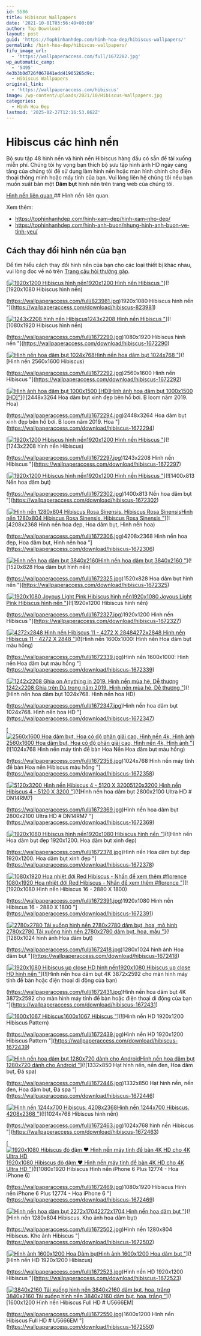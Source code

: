 ```yaml
---
id: 5586
title: Hibiscus Wallpapers
date: '2021-10-01T03:56:40+00:00'
author: Top Download
layout: post
guid: 'https://Tophinhanhdep.com/hinh-hoa-dep/hibiscus-wallpapers/'
permalink: /hinh-hoa-dep/hibiscus-wallpapers/
fifu_image_url:
  - 'https://wallpaperaccess.com/full/1672282.jpg'
wp_automatic_camp:
  - '5495'
4e3b3b0d726f067841edd41905265d9c:
  - Hibiscus Wallpapers
original_link:
  - 'https://wallpaperaccess.com/hibiscus'
image: /wp-content/uploads/2021/10/Hibiscus-Wallpapers.jpg
categories:
  - Hình Hoa Đẹp
lastmod: '2025-02-27T12:16:53.862Z'
---
```

# Hibiscus các hình nền

Bộ sưu tập 48 hình nền và hình nền Hibiscus hàng đầu có sẵn để tải xuống miễn phí. Chúng tôi hy vọng bạn thích bộ sưu tập hình ảnh HD ngày càng tăng của chúng tôi để sử dụng làm hình nền hoặc màn hình chính cho điện thoại thông minh hoặc máy tính của bạn. Vui lòng liên hệ chúng tôi nếu bạn muốn xuất bản một **Dâm bụt** hình nền trên trang web của chúng tôi.

[Hình nền liên quan ](#related) ## Hình nền liên quan.

   
 Xem thêm:

   
- <https://tophinhanhdep.com/hinh-xam-dep/hinh-xam-nho-dep/>
- <https://tophinhanhdep.com/hinh-anh-buon/nhung-hinh-anh-buon-ve-tinh-yeu/>

## Cách thay đổi hình nền của bạn

Để tìm hiểu cách thay đổi hình nền của bạn cho các loại thiết bị khác nhau, vui lòng đọc về nó trên [Trang câu hỏi thường gặp](https://tophinhanhdep.com/faq/).

  
[[![1920x1200 Hibiscus hình nền](https://wallpaperaccess.com/full/1672282.jpg)1920x1200 Hình nền Hibiscus "](https://wallpaperaccess.com/download/hibiscus-1672282)](![1920x1080 Hibiscus hình nền)

(https://wallpaperaccess.com/full/823981.jpg)1920x1080 Hibiscus hình nền "](https://wallpaperaccess.com/download/hibiscus-823981)

[[![1243x2208 hình nền Hibiscus](https://wallpaperaccess.com/full/1672285.jpg)1243x2208 Hình nền Hibiscus "](https://wallpaperaccess.com/download/hibiscus-1672285)](![1080x1920 Hibiscus hình nền)

(https://wallpaperaccess.com/full/1672290.jpg)1080x1920 Hibiscus hình nền "](https://wallpaperaccess.com/download/hibiscus-1672290)

[[![Hình nền hoa dâm bụt 1024x768](https://wallpaperaccess.com/full/1274830.jpg)Hình nền hoa dâm bụt 1024x768 "](https://wallpaperaccess.com/download/hibiscus-1274830)](![Hình nền 2560x1600 Hibiscus)

(https://wallpaperaccess.com/full/1672292.jpg)2560x1600 Hình nền Hibiscus "](https://wallpaperaccess.com/download/hibiscus-1672292)

[[![Hình ảnh hoa dâm bụt 1000x1500 [HD]](https://wallpaperaccess.com/full/1275021.jpg)Hình ảnh hoa dâm bụt 1000x1500 \[HD\]"](https://wallpaperaccess.com/download/hibiscus-1275021)](![2448x3264 Hoa dâm bụt xinh đẹp bên hồ bơi.  B loom năm 2019. Hoa)

(https://wallpaperaccess.com/full/1672294.jpg)2448x3264 Hoa dâm bụt xinh đẹp bên hồ bơi. B loom năm 2019. Hoa "](https://wallpaperaccess.com/download/hibiscus-1672294)

[[![1920x1200 Hibiscus hình nền](https://wallpaperaccess.com/full/1672296.jpg)1920x1200 Hình nền Hibiscus "](https://wallpaperaccess.com/download/hibiscus-1672296)](![1243x2208 hình nền Hibiscus)

(https://wallpaperaccess.com/full/1672297.jpg)1243x2208 Hình nền Hibiscus "](https://wallpaperaccess.com/download/hibiscus-1672297)

[[![1920x1200 Hibiscus hình nền](https://wallpaperaccess.com/full/1672298.jpg)1920x1200 Hình nền Hibiscus "](https://wallpaperaccess.com/download/hibiscus-1672298)](![1400x813 Nền hoa dâm bụt)

(https://wallpaperaccess.com/full/1672302.jpg)1400x813 Nền hoa dâm bụt "](https://wallpaperaccess.com/download/hibiscus-1672302)

[[![Hình nền 1280x804 Hibiscus Rosa Sinensis.  Hibiscus Rosa Sinensis](https://wallpaperaccess.com/full/1672303.jpg)Hình nền 1280x804 Hibiscus Rosa Sinensis. Hibiscus Rosa Sinensis "](https://wallpaperaccess.com/download/hibiscus-1672303)](![4208x2368 Hình nền hoa đẹp, Hoa dâm bụt, Hình nền hoa)

(https://wallpaperaccess.com/full/1672306.jpg)4208x2368 Hình nền hoa đẹp, Hoa dâm bụt, Hình nền hoa "](https://wallpaperaccess.com/download/hibiscus-1672306)

[[![Hình nền hoa dâm bụt 3840x2160](https://wallpaperaccess.com/full/1672308.jpg)Hình nền hoa dâm bụt 3840x2160 "](https://wallpaperaccess.com/download/hibiscus-1672308)](![1520x828 Hoa dâm bụt hình nền)

(https://wallpaperaccess.com/full/1672325.jpg)1520x828 Hoa dâm bụt hình nền "](https://wallpaperaccess.com/download/hibiscus-1672325)

[[![1920x1080 Joyous Light Pink Hibiscus hình nền](https://wallpaperaccess.com/full/1672326.jpg)1920x1080 Joyous Light Pink Hibiscus hình nền "](https://wallpaperaccess.com/download/hibiscus-1672326)](![1920x1200 Hibiscus hình nền)

(https://wallpaperaccess.com/full/1672327.jpg)1920x1200 Hình nền Hibiscus "](https://wallpaperaccess.com/download/hibiscus-1672327)

[[![4272x2848 Hình nền Hibiscus 11 - 4272 X 2848](https://wallpaperaccess.com/full/1672333.jpg)4272x2848 Hình nền Hibiscus 11 - 4272 X 2848 "](https://wallpaperaccess.com/download/hibiscus-1672333)](![Hình nền 1600x1000: Hình nền Hoa dâm bụt màu hồng)

(https://wallpaperaccess.com/full/1672339.jpg)Hình nền 1600x1000: Hình nền Hoa dâm bụt màu hồng "](https://wallpaperaccess.com/download/hibiscus-1672339)

[[![1242x2208 Ghia on Anything in 2019. Hình nền mùa hè, Dễ thương](https://wallpaperaccess.com/full/1672343.png)1242x2208 Ghia trên Dù trong năm 2019. Hình nền mùa hè, Dễ thương "](https://wallpaperaccess.com/download/hibiscus-1672343)](![Hình nền hoa dâm bụt 1024x768.  Hình nền hoa HD)

(https://wallpaperaccess.com/full/1672347.jpg)Hình nền hoa dâm bụt 1024x768. Hình nền hoa HD "](https://wallpaperaccess.com/download/hibiscus-1672347)

[[![2560x1600 Hoa dâm bụt, Hoa có độ phân giải cao, Hình nền 4k, Hình ảnh](https://wallpaperaccess.com/full/1672355.jpg)2560x1600 Hoa dâm bụt, Hoa có độ phân giải cao, Hình nền 4k, Hình ảnh "](https://wallpaperaccess.com/download/hibiscus-1672355)](![1024x768 Hình nền máy tính để bàn Hoa Nền Hoa dâm bụt màu hồng)

(https://wallpaperaccess.com/full/1672358.jpg)1024x768 Hình nền máy tính để bàn Hoa nền Hibiscus màu hồng "](https://wallpaperaccess.com/download/hibiscus-1672358)

[[![5120x3200 Hình nền Hibiscus 4 - 5120 X 3200](https://wallpaperaccess.com/full/1672365.jpg)5120x3200 Hình nền Hibiscus 4 - 5120 X 3200 "](https://wallpaperaccess.com/download/hibiscus-1672365)](![Hình nền hoa dâm bụt 2800x2100 Ultra HD # DN14RM7)

(https://wallpaperaccess.com/full/1672369.jpg)Hình nền hoa dâm bụt 2800x2100 Ultra HD # DN14RM7 "](https://wallpaperaccess.com/download/hibiscus-1672369)

[[![1920x1080 Hibiscus hình nền](https://wallpaperaccess.com/full/1672373.jpg)1920x1080 Hibiscus hình nền "](https://wallpaperaccess.com/download/hibiscus-1672373)](![Hình nền Hoa dâm bụt đẹp 1920x1200.  Hoa dâm bụt xinh đẹp)

(https://wallpaperaccess.com/full/1672378.jpg)Hình nền Hoa dâm bụt đẹp 1920x1200. Hoa dâm bụt xinh đẹp "](https://wallpaperaccess.com/download/hibiscus-1672378)

[[![1080x1920 Hoa nhiệt đới Red Hibiscus - Nhấn để xem thêm #florence](https://wallpaperaccess.com/full/1240255.jpg)1080x1920 Hoa nhiệt đới Red Hibiscus - Nhấn để xem thêm #florence "](https://wallpaperaccess.com/download/hibiscus-1240255)](![1920x1080 Hình nền Hibiscus 16 - 2880 X 1800)

(https://wallpaperaccess.com/full/1672391.jpg)1920x1080 Hình nền Hibiscus 16 - 2880 X 1800 "](https://wallpaperaccess.com/download/hibiscus-1672391)

[[![2780x2780 Tải xuống hình nền 2780x2780 dâm bụt, hoa, mô hình](https://wallpaperaccess.com/full/1672395.jpg)2780x2780 Tải xuống hình nền 2780x2780 dâm bụt, hoa, mẫu "](https://wallpaperaccess.com/download/hibiscus-1672395)](![1280x1024 hình ảnh Hoa dâm bụt)

(https://wallpaperaccess.com/full/1672418.jpg)1280x1024 hình ảnh Hoa dâm bụt "](https://wallpaperaccess.com/download/hibiscus-1672418)

[[![1920x1080 Hibiscus up close HD hình nền](https://wallpaperaccess.com/full/1672424.jpg)1920x1080 Hibiscus up close HD hình nền "](https://wallpaperaccess.com/download/hibiscus-1672424)](![Hình nền hoa dâm bụt 4K 3872x2592 cho màn hình máy tính để bàn hoặc điện thoại di động của bạn)

(https://wallpaperaccess.com/full/1672431.jpg)Hình nền hoa dâm bụt 4K 3872x2592 cho màn hình máy tính để bàn hoặc điện thoại di động của bạn "](https://wallpaperaccess.com/download/hibiscus-1672431)

[[![1600x1067 Hibiscus](https://wallpaperaccess.com/full/1672434.jpg)1600x1067 Hibiscus "](https://wallpaperaccess.com/download/hibiscus-1672434)](![Hình nền HD 1920x1200 Hibiscus Pattern)

(https://wallpaperaccess.com/full/1672439.jpg)Hình nền HD 1920x1200 Hibiscus Pattern "](https://wallpaperaccess.com/download/hibiscus-1672439)

[[![Hình nền hoa dâm bụt 1280x720 dành cho Android](https://wallpaperaccess.com/full/1672442.jpg)Hình nền hoa dâm bụt 1280x720 dành cho Android "](https://wallpaperaccess.com/download/hibiscus-1672442)](![1332x850 Hạt hình nền, nền đen, Hoa dâm bụt, Đá spa)

(https://wallpaperaccess.com/full/1672446.jpg)1332x850 Hạt hình nền, nền đen, Hoa dâm bụt, Đá spa "](https://wallpaperaccess.com/download/hibiscus-1672446)

[[![Hình nền 1244x700 Hibiscus.  4208x2368](https://wallpaperaccess.com/full/1672461.jpg)Hình nền 1244x700 Hibiscus. 4208x2368 "](https://wallpaperaccess.com/download/hibiscus-1672461)](![1024x768 Hibiscus hình nền)

(https://wallpaperaccess.com/full/1672463.jpg)1024x768 hình nền Hibiscus "](https://wallpaperaccess.com/download/hibiscus-1672463)

[[![1920x1080 Hibiscus đỏ đậm ❤ Hình nền máy tính để bàn 4K HD cho 4K Ultra HD](https://wallpaperaccess.com/full/1672465.jpg)1920x1080 Hibiscus đỏ đậm ❤ Hình nền máy tính để bàn 4K HD cho 4K Ultra HD "](https://wallpaperaccess.com/download/hibiscus-1672465)](![1080x1920 Hibiscus Hình nền iPhone 6 Plus 12774 - Hoa iPhone 6)

(https://wallpaperaccess.com/full/1672469.jpg)1080x1920 Hibiscus Hình nền iPhone 6 Plus 12774 - Hoa iPhone 6 "](https://wallpaperaccess.com/download/hibiscus-1672469)

[[![Hình nền hoa dâm bụt 2272x1704](https://wallpaperaccess.com/full/1672480.jpg)2272x1704 Hình nền hoa dâm bụt "](https://wallpaperaccess.com/download/hibiscus-1672480)](![Hình nền 1280x804 Hibiscus.  Kho ảnh hoa dâm bụt)

(https://wallpaperaccess.com/full/1672502.jpg)Hình nền 1280x804 Hibiscus. Kho ảnh Hibiscus "](https://wallpaperaccess.com/download/hibiscus-1672502)

[[![Hình ảnh 1600x1200 Hoa Dâm bụt](https://wallpaperaccess.com/full/1672516.jpg)Hình ảnh 1600x1200 Hoa dâm bụt "](https://wallpaperaccess.com/download/hibiscus-1672516)](![Hình nền HD 1920x1200 Hibiscus)

(https://wallpaperaccess.com/full/1672523.jpg)Hình nền HD 1920x1200 Hibiscus "](https://wallpaperaccess.com/download/hibiscus-1672523)

[[![3840x2160 Tải xuống hình nền 3840x2160 dâm bụt, hoa, trắng](https://wallpaperaccess.com/full/1672528.jpg)3840x2160 Tải xuống hình nền 3840x2160 dâm bụt, hoa, trắng "](https://wallpaperaccess.com/download/hibiscus-1672528)](![1600x1200 Hình nền Hibiscus Full HD # U5666EM)

(https://wallpaperaccess.com/full/1672550.jpg)1600x1200 Hình nền Hibiscus Full HD # U5666EM "](https://wallpaperaccess.com/download/hibiscus-1672550)
